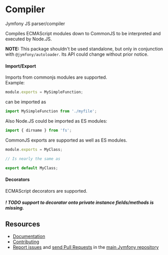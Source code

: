 Compiler
========

Jymfony JS parser/compiler

Compiles ECMAScript modules down to CommonJS to be interpreted and executed by Node.JS.  

__NOTE:__ This package shouldn't be used standalone, but only in conjunction with `@jymfony/autoloader`.
Its API could change without prior notice.

#### Import/Export

Imports from commonjs modules are supported.  
Example:

```js
module.exports = MySimpleFunction;
```

can be imported as

```js
import MySimpleFunction from './myfile';
```

Also Node.JS could be imported as ES modules:

```js
import { dirname } from 'fs';
```

CommonJS exports are supported as well as ES modules.

```js
module.exports = MyClass;

// Is nearly the same as

export default MyClass;
```

#### Decorators

ECMAScript decorators are supported.

##### ! TODO support to decorator onto private instance fields/methods is missing.

Resources
---------

  * [Documentation](http://www.jymfony.com/link_to_docs)
  * [Contributing](http://www.jymfony.com/link_to_contributing)
  * [Report issues](https://github.com/jymfony/jymfony/issues) and
    [send Pull Requests](https://github.com/jymfony/jymfony/pulls)
    in the [main Jymfony repository](https://github.com/jymfony/jymfony)
